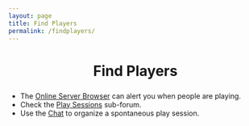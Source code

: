 ```yaml
---
layout: page
title: Find Players
permalink: /findplayers/
---
```


<h1 style="width: 100%; text-align: center; margin-bottom: 24px">
Find Players
</h1>

* The [Online Server Browser](http://aims.wasted.ch/tolservers) can alert you when people are playing.
* Check the [Play Sessions](http://forum.freegamedev.net/viewforum.php?f=89) sub-forum.
* Use the [Chat](https://kiwiirc.com/client/irc.freenode.net/#terminal-overload) to organize a spontaneous play session.
